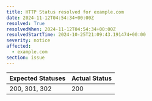 ```yaml
---
title: HTTP Status resolved for example.com
date: 2024-11-12T04:54:34+00:00Z
resolved: True
resolvedWhen: 2024-11-12T04:54:34+00:00Z
resolvedStartTime: 2024-10-25T21:09:43.191474+00:00
severity: notice
affected:
  - example.com
section: issue
---
```


| Expected Statuses | Actual Status  |
|-------------------|----------------|
| 200, 301, 302 | 200 |
